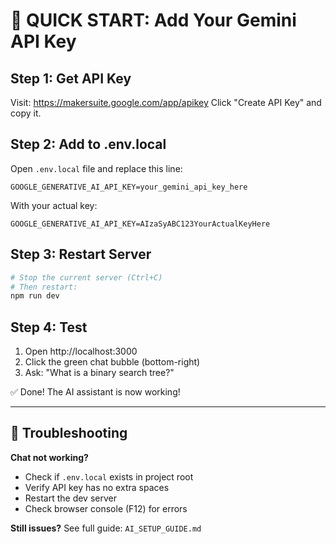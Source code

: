 # 🔑 QUICK START: Add Your Gemini API Key

## Step 1: Get API Key
Visit: https://makersuite.google.com/app/apikey
Click "Create API Key" and copy it.

## Step 2: Add to .env.local
Open `.env.local` file and replace this line:

```
GOOGLE_GENERATIVE_AI_API_KEY=your_gemini_api_key_here
```

With your actual key:

```
GOOGLE_GENERATIVE_AI_API_KEY=AIzaSyABC123YourActualKeyHere
```

## Step 3: Restart Server
```bash
# Stop the current server (Ctrl+C)
# Then restart:
npm run dev
```

## Step 4: Test
1. Open http://localhost:3000
2. Click the green chat bubble (bottom-right)
3. Ask: "What is a binary search tree?"

✅ Done! The AI assistant is now working!

---

## 🚨 Troubleshooting

**Chat not working?**
- Check if `.env.local` exists in project root
- Verify API key has no extra spaces
- Restart the dev server
- Check browser console (F12) for errors

**Still issues?**
See full guide: `AI_SETUP_GUIDE.md`

